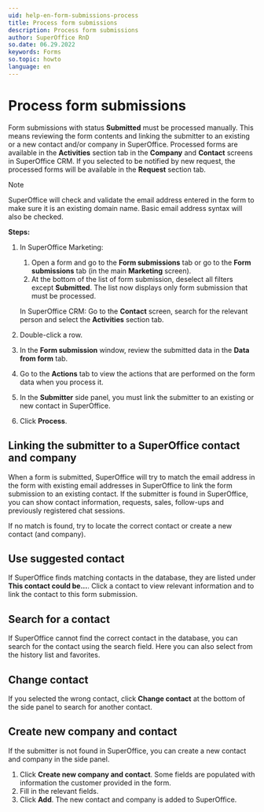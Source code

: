 ```yaml
---
uid: help-en-form-submissions-process
title: Process form submissions
description: Process form submissions
author: SuperOffice RnD
so.date: 06.29.2022
keywords: Forms
so.topic: howto
language: en
---
```


# Process form submissions

Form submissions with status **Submitted** must be processed manually. This means reviewing the form contents and linking the submitter to an existing or a new contact and/or company in SuperOffice. Processed forms are available in the **Activities** section tab in the **Company** and **Contact** screens in SuperOffice CRM. If you selected to be notified by new request, the processed forms will be available in the **Request** section tab.

> [!NOTE]
> SuperOffice will check and validate the email address entered in the form to make sure it is an existing domain name. Basic email address syntax will also be checked.

**Steps:**

1. In SuperOffice Marketing:
    1. Open a form and go to the **Form submissions** tab or go to the **Form submissions** tab (in the main **Marketing** screen).
    2. At the bottom of the list of form submission, deselect all filters except **Submitted**. The list now displays only form submission that must be processed.

    In SuperOffice CRM: Go to the **Contact** screen, search for the relevant person and select the **Activities** section tab.

2. Double-click a row.

3. In the **Form submission** window, review the submitted data in the **Data from form** tab.

4. Go to the **Actions** tab to view the actions that are performed on the form data when you process it.

5. In the **Submitter** side panel, you must link the submitter to an existing or new contact in SuperOffice.

6. Click **Process**.

## Linking the submitter to a SuperOffice contact and company

When a form is submitted, SuperOffice will try to match the email address in the form with existing email addresses in SuperOffice to link the form submission to an existing contact. If the submitter is found in SuperOffice, you can show contact information, requests, sales, follow-ups and previously registered chat sessions.

If no match is found, try to locate the correct contact or create a new contact (and company).

## Use suggested contact

If SuperOffice finds matching contacts in the database, they are listed under **This contact could be...**. Click a contact to view relevant information and to link the contact to this form submission.

## Search for a contact

If SuperOffice cannot find the correct contact in the database, you can search for the contact using the search field. Here you can also select from the history list and favorites.

## Change contact

If you selected the wrong contact, click **Change contact** at the bottom of the side panel to search for another contact.

## Create new company and contact

If the submitter is not found in SuperOffice, you can create a new contact and company in the side panel.

1. Click **Create new company and contact**. Some fields are populated with information the customer provided in the form.
2. Fill in the relevant fields.
3. Click **Add**. The new contact and company is added to SuperOffice.
